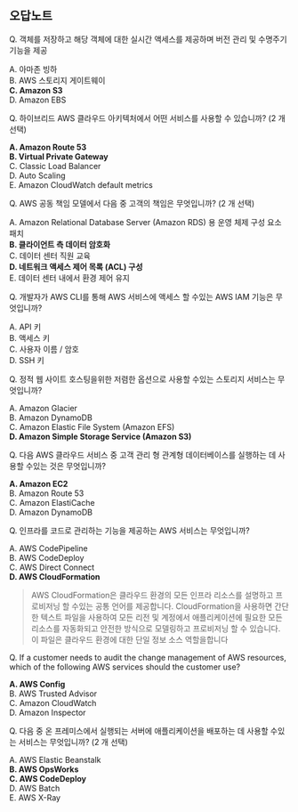 오답노트
------------

Q. 객체를 저장하고 해당 객체에 대한 실시간 액세스를 제공하며 버전 관리 및 수명주기 기능을 제공           

A. 아마존 빙하           
B. AWS 스토리지 게이트웨이           
**C. Amazon S3**           
D. Amazon EBS           

Q. 하이브리드 AWS 클라우드 아키텍처에서 어떤 서비스를 사용할 수 있습니까? (2 개 선택)           

**A. Amazon Route 53**           
**B. Virtual Private Gateway**           
C. Classic Load Balancer           
D. Auto Scaling           
E. Amazon CloudWatch default metrics           

Q. AWS 공동 책임 모델에서 다음 중 고객의 책임은 무엇입니까? (2 개 선택)           

A. Amazon Relational Database Server (Amazon RDS) 용 운영 체제 구성 요소 패치           
**B. 클라이언트 측 데이터 암호화**           
C. 데이터 센터 직원 교육           
**D. 네트워크 액세스 제어 목록 (ACL) 구성**           
E. 데이터 센터 내에서 환경 제어 유지           

Q. 개발자가 AWS CLI를 통해 AWS 서비스에 액세스 할 수있는 AWS IAM 기능은 무엇입니까?           

A. API 키           
B. 액세스 키           
C. 사용자 이름 / 암호           
D. SSH 키           

Q. 정적 웹 사이트 호스팅을위한 저렴한 옵션으로 사용할 수있는 스토리지 서비스는 무엇입니까?           

A. Amazon Glacier           
B. Amazon DynamoDB           
C. Amazon Elastic File System (Amazon EFS)           
**D. Amazon Simple Storage Service (Amazon S3)**           

Q. 다음 AWS 클라우드 서비스 중 고객 관리 형 관계형 데이터베이스를 실행하는 데 사용할 수있는 것은 무엇입니까?           

**A. Amazon EC2**           
B. Amazon Route 53           
C. Amazon ElastiCache           
D. Amazon DynamoDB           

Q. 인프라를 코드로 관리하는 기능을 제공하는 AWS 서비스는 무엇입니까?           

A. AWS CodePipeline           
B. AWS CodeDeploy           
C. AWS Direct Connect           
**D. AWS CloudFormation**           

> AWS CloudFormation은 클라우드 환경의 모든 인프라 리소스를 설명하고 프로비저닝 할 수있는 공통 언어를 제공합니다. CloudFormation을 사용하면 간단한 텍스트 파일을 사용하여 모든 리전 및 계정에서 애플리케이션에 필요한 모든 리소스를 자동화되고 안전한 방식으로 모델링하고 프로비저닝 할 수 있습니다. 이 파일은 클라우드 환경에 대한 단일 정보 소스 역할을합니다           


Q. If a customer needs to audit the change management of AWS resources, which of the following AWS services should the customer use?           

**A. AWS Config**           
B. AWS Trusted Advisor           
C. Amazon CloudWatch           
D. Amazon Inspector           

Q. 다음 중 온 프레미스에서 실행되는 서버에 애플리케이션을 배포하는 데 사용할 수있는 서비스는 무엇입니까? (2 개 선택)           

A. AWS Elastic Beanstalk           
**B. AWS OpsWorks**           
**C. AWS CodeDeploy**           
D. AWS Batch           
E. AWS X-Ray           
